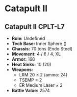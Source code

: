 # Catapult II
## Catapult II CPLT-L7
- **Role:** Undefined
- **Tech Base:** Inner Sphere ()
- **Chassis:** 70 tons (Endo Steel)
- **Movement:** 4 / 6 / 4, XL
- **Armor:** 168
- **Heat Sinks:** 10 (20)
- **Weapons:**
  - LRM 20 × 2 (ammo: 24)
  - TSEMP × 2
  - ER Medium Laser × 2
- **Battle Value:** 2574

